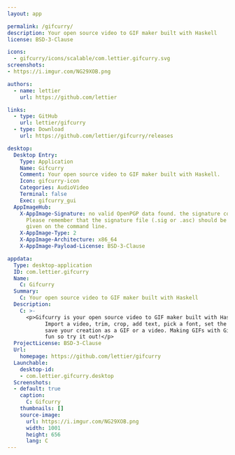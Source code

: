 ```yaml
---
layout: app

permalink: /gifcurry/
description: Your open source video to GIF maker built with Haskell
license: BSD-3-Clause

icons:
  - gifcurry/icons/scalable/com.lettier.gifcurry.svg
screenshots:
- https://i.imgur.com/NG29XOB.png

authors:
  - name: lettier
    url: https://github.com/lettier

links:
  - type: GitHub
    url: lettier/gifcurry
  - type: Download
    url: https://github.com/lettier/gifcurry/releases

desktop:
  Desktop Entry:
    Type: Application
    Name: Gifcurry
    Comment: Your open source video to GIF maker built with Haskell.
    Icon: gifcurry-icon
    Categories: AudioVideo
    Terminal: false
    Exec: gifcurry_gui
  AppImageHub:
    X-AppImage-Signature: no valid OpenPGP data found. the signature could not be verified.
      Please remember that the signature file (.sig or .asc) should be the first file
      given on the command line.
    X-AppImage-Type: 2
    X-AppImage-Architecture: x86_64
    X-AppImage-Payload-License: BSD-3-Clause

appdata:
  Type: desktop-application
  ID: com.lettier.gifcurry
  Name:
    C: Gifcurry
  Summary:
    C: Your open source video to GIF maker built with Haskell
  Description:
    C: >-
      <p>Gifcurry is your open source video to GIF maker built with Haskell.
            Import a video, trim, crop, add text, pick a font, set the size, and
            save your creation as a GIF or a video. Making GIFs with Gifcurry is
            fun so try it out!</p>
  ProjectLicense: BSD-3-Clause
  Url:
    homepage: https://github.com/lettier/gifcurry
  Launchable:
    desktop-id:
    - com.lettier.gifcurry.desktop
  Screenshots:
  - default: true
    caption:
      C: Gifcurry
    thumbnails: []
    source-image:
      url: https://i.imgur.com/NG29XOB.png
      width: 1001
      height: 656
      lang: C
---
```

